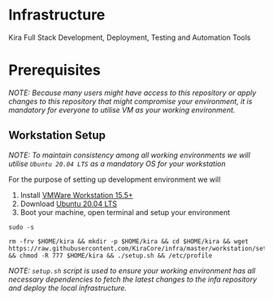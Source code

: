 
# Infrastructure

Kira Full Stack Development, Deployment, Testing and Automation Tools

# Prerequisites

_NOTE: Because many users might have access to this repository or apply changes to this repository that might compromise your environment, it is mandatory for everyone to utilise VM as your working environment._

## Workstation Setup

_NOTE: To maintain consistency among all working environments we will utilise `Ubuntu 20.04 LTS` as a mandatory OS for your workstation_

For the purpose of setting up development environment we will 

1. Install [VMWare Workstation 15.5+](https://www.vmware.com/products/workstation-player/workstation-player-evaluation.html)
2. Download [Ubuntu 20.04 LTS](https://releases.ubuntu.com/20.04/)
3. Boot your machine, open terminal and setup your environment

```
sudo -s

rm -frv $HOME/kira && mkdir -p $HOME/kira && cd $HOME/kira && wget https://raw.githubusercontent.com/KiraCore/infra/master/workstation/setup.sh && chmod -R 777 $HOME/kira && ./setup.sh && /etc/profile
```

_NOTE: `setup.sh` script is used to ensure your working environment has all necessary dependencies to fetch the latest changes to the infa repository and deploy the local infrastructure._

